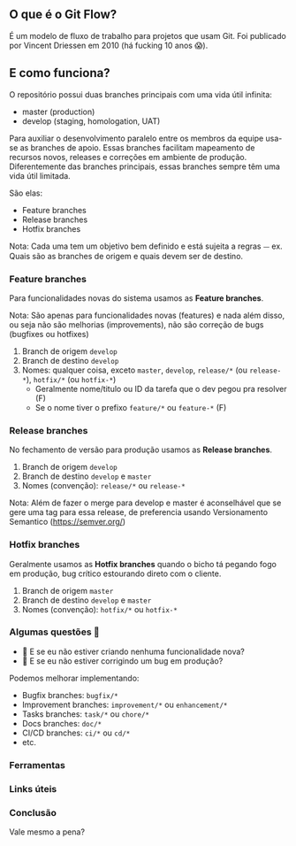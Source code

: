 ## O que é o Git Flow?

É um modelo de fluxo de trabalho para projetos que usam Git.
Foi publicado por Vincent Driessen em 2010 (há fucking 10 anos 😱).

## E como funciona?

O repositório possui duas branches principais com uma vida útil infinita:

- master (production)
- develop (staging, homologation, UAT)

Para auxiliar o desenvolvimento paralelo entre os membros da equipe usa-se as branches de apoio.
Essas branches facilitam mapeamento de recursos novos, releases e correções em ambiente de produção.
Diferentemente das branches principais, essas branches sempre têm uma vida útil limitada.

São elas:

- Feature branches
- Release branches
- Hotfix branches

Nota: Cada uma tem um objetivo bem definido e está sujeita a regras ⏤ ex. Quais são as branches de origem e quais devem ser de destino.

### Feature branches

Para funcionalidades novas do sistema usamos as **Feature branches**.

Nota: São apenas para funcionalidades novas (features) e nada além disso, ou seja não são melhorias (improvements), não são correção de bugs (bugfixes ou hotfixes)

1. Branch de origem `develop`
2. Branch de destino `develop`
3. Nomes: qualquer coisa, exceto `master`, `develop`, `release/*` (ou `release-*`), `hotfix/*` (ou `hotfix-*`)
   - Geralmente nome/titulo ou ID da tarefa que o dev pegou pra resolver (F)
   - Se o nome tiver o prefixo `feature/*` ou `feature-*` (F)

### Release branches

No fechamento de versão para produção usamos as **Release branches**.

1. Branch de origem `develop`
2. Branch de destino `develop` e `master`
3. Nomes (convenção): `release/*` ou `release-*`

Nota: Além de fazer o merge para develop e master é aconselhável que se gere uma tag para essa release, de preferencia usando Versionamento Semantico (https://semver.org/)

### Hotfix branches

Geralmente usamos as **Hotfix branches** quando o bicho tá pegando fogo em produção, bug crítico
estourando direto com o cliente.

1. Branch de origem `master`
2. Branch de destino `develop` e `master`
3. Nomes (convenção): `hotfix/*` ou `hotfix-*`

### Algumas questões 🤔

- 🤔 E se eu não estiver criando nenhuma funcionalidade nova?
- 🤔 E se eu não estiver corrigindo um bug em produção?

Podemos melhorar implementando:

- Bugfix branches: `bugfix/*`
- Improvement branches: `improvement/*` ou `enhancement/*`
- Tasks branches: `task/*` ou `chore/*`
- Docs branches: `doc/*`
- CI/CD branches: `ci/*` ou `cd/*`
- etc.

### Ferramentas

### Links úteis

### Conclusão

Vale mesmo a pena?
